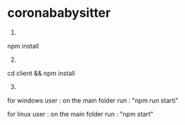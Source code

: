 # coronababysitter

1)
npm install 

2)
cd client && npm install

3)
for windows user :
on the main folder run : "npm run starti"

for linux user :
on the main folder run : "npm start"
